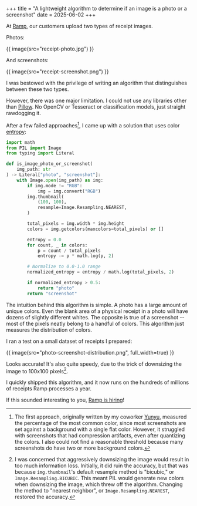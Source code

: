 +++
title = "A lightweight algorithm to determine if an image is a photo or a screenshot"
date = 2025-06-02
+++

At [Ramp](https://ramp.com/), our customers upload two types of receipt images.

Photos:

{{ image(src="receipt-photo.jpg") }}

And screenshots:

{{ image(src="receipt-screenshot.png") }}

I was bestowed with the privilege of writing an algorithm that distinguishes between these two types.

However, there was one major limitation. I could not use any libraries other than [Pillow](https://pypi.org/project/pillow/). No OpenCV or Tesseract or classification models, just straight rawdogging it.

After a few failed approaches[^1], I came up with a solution that uses color [entropy](<https://en.wikipedia.org/wiki/Entropy_(information_theory)>):

```python
import math
from PIL import Image
from typing import Literal

def is_image_photo_or_screenshot(
    img_path: str
) -> Literal["photo", "screenshot"]:
    with Image.open(img_path) as img:
        if img.mode != "RGB":
            img = img.convert("RGB")
        img.thumbnail(
            (100, 100),
            resample=Image.Resampling.NEAREST,
        )

        total_pixels = img.width * img.height
        colors = img.getcolors(maxcolors=total_pixels) or []

        entropy = 0.0
        for count, _ in colors:
            p = count / total_pixels
            entropy -= p * math.log(p, 2)

        # Normalize to 0.0-1.0 range
        normalized_entropy = entropy / math.log(total_pixels, 2)

        if normalized_entropy > 0.5:
            return "photo"
        return "screenshot"
```

The intuition behind this algorithm is simple. A photo has a large amount of unique colors. Even the blank area of a physical receipt in a photo will have dozens of slightly different whites. The opposite is true of a screenshot -- most of the pixels neatly belong to a handful of colors. This algorithm just measures the distribution of colors.

I ran a test on a small dataset of receipts I prepared:

{{ image(src="photo-screenshot-distribution.png", full_width=true) }}

Looks accurate! It's also quite speedy, due to the trick of downsizing the image to 100x100 pixels[^2].

I quickly shipped this algorithm, and it now runs on the hundreds of millions of receipts Ramp processes a year.

If this sounded interesting to you, [Ramp is hiring](https://ramp.com/careers)!

[^1]: The first approach, originally written by my coworker [Yunyu](https://x.com/yunyu_l), measured the percentage of the most common color, since most screenshots are set against a background with a single flat color. However, it struggled with screenshots that had compression artifacts, even after quantizing the colors. I also could not find a reasonable threshold because many screenshots do have two or more background colors. 

[^2]: I was concerned that aggressively downsizing the image would result in too much information loss. Initially, it did ruin the accuracy, but that was because `img.thumbnail`'s default resample method is "bicubic," or `Image.Resampling.BICUBIC`. This meant PIL would generate new colors when downsizing the image, which threw off the algorithm. Changing the method to "nearest neighbor", or `Image.Resampling.NEAREST`, restored the accuracy.
